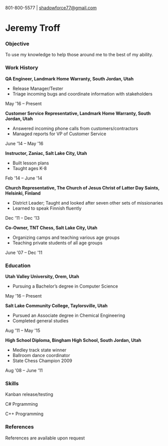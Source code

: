 801-800-5577 | shadowforce77@gmail.com

# Jeremy Troff

### Objective

To use my knowledge to help those around me to the best of my ability.


### Work History

**QA Engineer, Landmark Home Warranty, South Jordan, Utah**

* Release Manager/Tester
* Triage incoming bugs and coordinate information with stakeholders

May '16 – Present


**Customer Service Representative, Landmark Home Warranty, South Jordan, Utah**

* Answered incoming phone calls from customers/contractors
* Managed reports for VP of Customer Service
            
June '14 – May '16

            
**Instructor, Zaniac, Salt Lake City, Utah**
            
            
* Built lesson plans
* Taught ages K-8
            
Feb '14 – June '14            

            
**Church Representative, The Church of Jesus Christ of Latter Day Saints, Helsinki, Finland**
            
            
* District Leader; Taught and looked after seven other sets of missionaries
* Learned to speak Finnish fluently
            
Dec '11 – Dec '13            

            
**Co-Owner, TNT Chess, Salt Lake City, Utah**
            
            
* Organizing camps and teaching various age groups
* Teaching private students of all age groups
            
June '07 – Dec '11
            
    
### Education
            
**Utah Valley University, Orem, Utah**
            
* Pursuing a Bachelor’s degree in Computer Science
            
May '16 – Present
            

**Salt Lake Community College, Taylorsville, Utah**
            
* Pursued an Associate degree in Chemical Engineering
* Completed general studies
            
Aug '11 – May '15            

            
**High School Diploma, Bingham High School, South Jordan, Utah**
            
* Medley track state winner
* Ballroom dance coordinator
* State Chess Champion 2009
            
Aug '08 – June '11
    

### Skills
            
Kanban release/testing
            
C# Prgramming
            
C++ Programming
            
            
### References
            
References are available upon request
